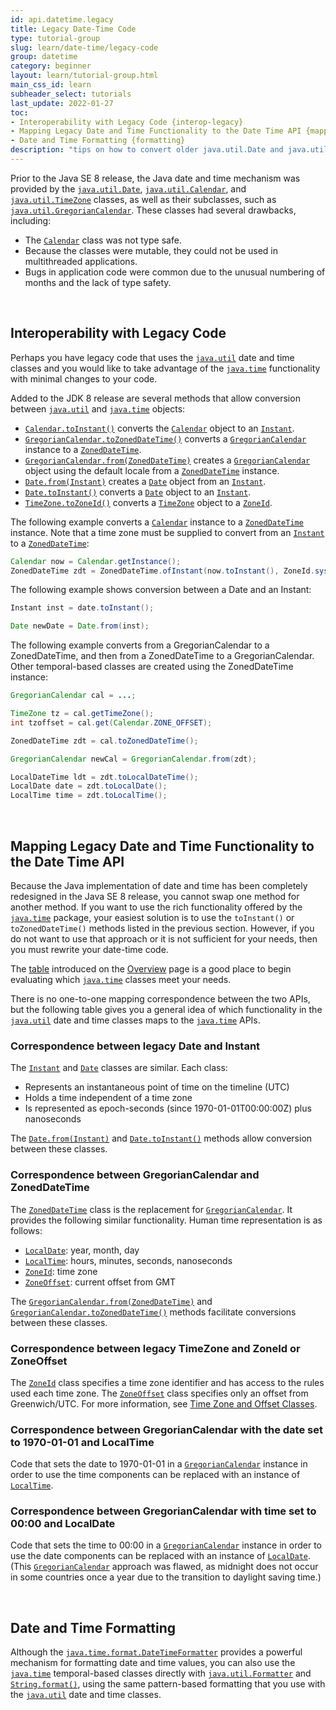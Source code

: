 ```yaml
---
id: api.datetime.legacy
title: Legacy Date-Time Code
type: tutorial-group
slug: learn/date-time/legacy-code
group: datetime
category: beginner
layout: learn/tutorial-group.html
main_css_id: learn
subheader_select: tutorials
last_update: 2022-01-27
toc:
- Interoperability with Legacy Code {interop-legacy}
- Mapping Legacy Date and Time Functionality to the Date Time API {mapping-to-date-time}
- Date and Time Formatting {formatting}
description: "tips on how to convert older java.util.Date and java.util.Calendar code to the Date-Time API."
---
```



Prior to the Java SE 8 release, the Java date and time mechanism was provided by the [`java.util.Date`](javadoc:Date), [`java.util.Calendar`](javadoc:Calendar), and [`java.util.TimeZone`](javadoc:TimeZone) classes, as well as their subclasses, such as [`java.util.GregorianCalendar`](javadoc:GregorianCalendar). These classes had several drawbacks, including:

- The [`Calendar`](javadoc:Calendar) class was not type safe.
- Because the classes were mutable, they could not be used in multithreaded applications.
- Bugs in application code were common due to the unusual numbering of months and the lack of type safety.



<a id="interop-legacy">&nbsp;</a>
## Interoperability with Legacy Code

Perhaps you have legacy code that uses the [`java.util`](javadoc:java.util) date and time classes and you would like to take advantage of the [`java.time`](javadoc:java.time) functionality with minimal changes to your code.

Added to the JDK 8 release are several methods that allow conversion between [`java.util`](javadoc:java.util) and [`java.time`](javadoc:java.time) objects:

- [`Calendar.toInstant()`](javadoc:Calendar.toInstant()) converts the [`Calendar`](javadoc:Calendar) object to an [`Instant`](javadoc:Instant).
- [`GregorianCalendar.toZonedDateTime()`](javadoc:GregorianCalendar.toZonedDateTime()) converts a [`GregorianCalendar`](javadoc:GregorianCalendar) instance to a [`ZonedDateTime`](javadoc:ZonedDateTime).
- [`GregorianCalendar.from(ZonedDateTime)`](javadoc:GregorianCalendar.from(ZonedDateTime)) creates a [`GregorianCalendar`](javadoc:GregorianCalendar) object using the default locale from a [`ZonedDateTime`](javadoc:ZonedDateTime) instance.
- [`Date.from(Instant)`](javadoc:Date.from(Instant)) creates a [`Date`](javadoc:Date) object from an [`Instant`](javadoc:Instant).
- [`Date.toInstant()`](javadoc:Date.toInstant()) converts a [`Date`](javadoc:Date) object to an [`Instant`](javadoc:Instant).
- [`TimeZone.toZoneId()`](javadoc:TimeZone.toZoneId()) converts a [`TimeZone`](javadoc:TimeZone) object to a [`ZoneId`](javadoc:ZoneId). 

The following example converts a [`Calendar`](javadoc:Calendar) instance to a [`ZonedDateTime`](javadoc:ZonedDateTime) instance. Note that a time zone must be supplied to convert from an [`Instant`](javadoc:Instant) to a [`ZonedDateTime`](javadoc:ZonedDateTime):

```java
Calendar now = Calendar.getInstance();
ZonedDateTime zdt = ZonedDateTime.ofInstant(now.toInstant(), ZoneId.systemDefault()));
```

The following example shows conversion between a Date and an Instant:

```java
Instant inst = date.toInstant();

Date newDate = Date.from(inst);
```

The following example converts from a GregorianCalendar to a ZonedDateTime, and then from a ZonedDateTime to a GregorianCalendar. Other temporal-based classes are created using the ZonedDateTime instance:

```java
GregorianCalendar cal = ...;

TimeZone tz = cal.getTimeZone();
int tzoffset = cal.get(Calendar.ZONE_OFFSET);

ZonedDateTime zdt = cal.toZonedDateTime();

GregorianCalendar newCal = GregorianCalendar.from(zdt);

LocalDateTime ldt = zdt.toLocalDateTime();
LocalDate date = zdt.toLocalDate();
LocalTime time = zdt.toLocalTime();
```

<a id="mapping-to-date-time">&nbsp;</a>
## Mapping Legacy Date and Time Functionality to the Date Time API

Because the Java implementation of date and time has been completely redesigned in the Java SE 8 release, you cannot swap one method for another method. If you want to use the rich functionality offered by the [`java.time`](javadoc:java.time) package, your easiest solution is to use the `toInstant()` or `toZonedDateTime()` methods listed in the previous section. However, if you do not want to use that approach or it is not sufficient for your needs, then you must rewrite your date-time code.

The [table](id:api.datetime.intro#methods) introduced on the [Overview](id:api.datetime.intro) page is a good place to begin evaluating which [`java.time`](javadoc:java.time) classes meet your needs.

There is no one-to-one mapping correspondence between the two APIs, but the following table gives you a general idea of which functionality in the [`java.util`](javadoc:java.util) date and time classes maps to the [`java.time`](javadoc:java.time) APIs.

### Correspondence between legacy Date and Instant

The [`Instant`](javadoc:Instant) and [`Date`](javadoc:Date) classes are similar. Each class:

- Represents an instantaneous point of time on the timeline (UTC)
- Holds a time independent of a time zone
- Is represented as epoch-seconds (since 1970-01-01T00:00:00Z) plus nanoseconds

The [`Date.from(Instant)`](javadoc:Date.from(Instant)) and [`Date.toInstant()`](javadoc:Date.toInstant()) methods allow conversion between these classes.

### Correspondence between GregorianCalendar and ZonedDateTime

The [`ZonedDateTime`](javadoc:ZonedDateTime) class is the replacement for [`GregorianCalendar`](javadoc:GregorianCalendar). It provides the following similar functionality. Human time representation is as follows:

- [`LocalDate`](javadoc:LocalDate): year, month, day
- [`LocalTime`](javadoc:LocalTime): hours, minutes, seconds, nanoseconds
- [`ZoneId`](javadoc:ZoneId): time zone
- [`ZoneOffset`](javadoc:ZoneOffset): current offset from GMT

The [`GregorianCalendar.from(ZonedDateTime)`](javadoc:GregorianCalendar.from(ZonedDateTime)) and [`GregorianCalendar.toZonedDateTime()`](javadoc:GregorianCalendar.toZonedDateTime()) methods facilitate conversions between these classes.

### Correspondence between legacy TimeZone and ZoneId or ZoneOffset

The [`ZoneId`](javadoc:ZoneId) class specifies a time zone identifier and has access to the rules used each time zone. The [`ZoneOffset`](javadoc:ZoneOffset) class specifies only an offset from Greenwich/UTC. For more information, see [Time Zone and Offset Classes](id:api.datetime.zoneid_zone_offset).

### Correspondence between GregorianCalendar with the date set to 1970-01-01 and LocalTime

Code that sets the date to 1970-01-01 in a [`GregorianCalendar`](javadoc:GregorianCalendar) instance in order to use the time components can be replaced with an instance of [`LocalTime`](javadoc:LocalTime).

### Correspondence between GregorianCalendar with time set to 00:00 and LocalDate

Code that sets the time to 00:00 in a [`GregorianCalendar`](javadoc:GregorianCalendar) instance in order to use the date components can be replaced with an instance of [`LocalDate`](javadoc:LocalDate). (This [`GregorianCalendar`](javadoc:GregorianCalendar) approach was flawed, as midnight does not occur in some countries once a year due to the transition to daylight saving time.)


<a id="formatting">&nbsp;</a>
## Date and Time Formatting

Although the [`java.time.format.DateTimeFormatter`](javadoc:DateTimeFormatter) provides a powerful mechanism for formatting date and time values, you can also use the [`java.time`](javadoc:java.time) temporal-based classes directly with [`java.util.Formatter`](javadoc:Formatter) and [`String.format()`](javadoc:String.format()), using the same pattern-based formatting that you use with the [`java.util`](javadoc:java.util) date and time classes.

